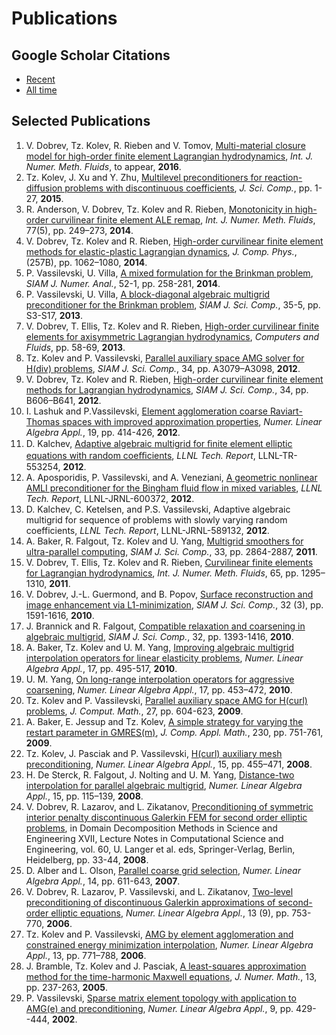 # Publications

## Google Scholar Citations

 - [Recent](https://scholar.google.com/scholar?as_vis=1&q=%22mfem.org%22+OR+%22mfem.googlecode.com%22+OR+%22code.google.com/p/mfem%22+OR+%22mfem+package%22+OR+%22AggieFEM%22++OR+%22unstructured+finite+element+package+aFEM%22+OR+%22scalable+finite+element+package+aFEM%22+OR+%22aFEM+finite+element+package%22+OR+%22glvis.org%22+OR+%22glvis.googlecode%22+OR+%22code.google.com/p/glvis%22&hl=en&scisbd=2&as_sdt=1,5)
 - [All time](https://scholar.google.com/scholar?q=%22mfem.org%22+OR+%22mfem.googlecode.com%22+OR+%22code.google.com/p/mfem%22+OR+%22mfem+package%22+OR+%22AggieFEM%22++OR+%22unstructured+finite+element+package+aFEM%22+OR+%22scalable+finite+element+package+aFEM%22+OR+%22aFEM+finite+element+package%22+OR+%22glvis.org%22+OR+%22glvis.googlecode%22+OR+%22code.google.com/p/glvis%22&hl=en&as_sdt=1,5&as_vis=1)

## Selected Publications

  1. V. Dobrev, Tz. Kolev, R. Rieben and V. Tomov, [Multi-material closure model for high-order finite element Lagrangian hydrodynamics](http://computation.llnl.gov/blast/Closure-16.pdf), *Int. J. Numer. Meth. Fluids*, to appear, **2016**.
  1. Tz. Kolev, J. Xu and Y. Zhu, [Multilevel preconditioners for reaction-diffusion problems with discontinuous coefficients](http://arxiv.org/abs/1411.7092), *J. Sci. Comp.*, pp. 1-27,  **2015**.
  1. R. Anderson, V. Dobrev, Tz. Kolev and R. Rieben, [Monotonicity in high-order curvilinear finite element ALE remap](http://computation.llnl.gov/blast/ALE_IJNMF.pdf), *Int. J. Numer. Meth. Fluids*, 77(5), pp. 249–273, **2014**.
  1. V. Dobrev, Tz. Kolev and R. Rieben, [High-order curvilinear finite element methods for elastic-plastic Lagrangian dynamics](http://computation.llnl.gov/blast/EP-12.pdf), *J. Comp. Phys.*, (257B), pp. 1062–1080, **2014**.
  1. P. Vassilevski, U. Villa, [A mixed formulation for the Brinkman problem](http://dx.doi.org/10.1137/120884109), *SIAM J. Numer. Anal.*, 52-1, pp. 258-281, **2014**.
  1. P. Vassilevski, U. Villa, [A block-diagonal algebraic multigrid preconditioner for the Brinkman problem](http://dx.doi.org/10.1137/120882846), *SIAM J. Sci. Comp.*, 35-5, pp. S3-S17, **2013**.
  1. V. Dobrev, T. Ellis, Tz. Kolev and R. Rieben, [High-order curvilinear finite elements for axisymmetric Lagrangian hydrodynamics](http://dx.doi.org/10.1016/j.compfluid.2012.06.004), *Computers and Fluids*, pp. 58-69, **2013**.
  1. Tz. Kolev and P. Vassilevski, [Parallel auxiliary space AMG solver for H(div) problems](https://computation.llnl.gov/hypre/kolev-vassilevski-ads-2012.pdf),  *SIAM J. Sci. Comp.*, 34, pp. A3079–A3098, **2012**.
  1. V. Dobrev, Tz. Kolev and R. Rieben, [High-order curvilinear finite element methods for Lagrangian hydrodynamics](http://dx.doi.org/10.1137/120864672), *SIAM J. Sci. Comp.*, 34, pp. B606–B641, **2012**.
  1. I. Lashuk and  P.Vassilevski, [Element agglomeration coarse Raviart-Thomas spaces with improved approximation properties](http://onlinelibrary.wiley.com/doi/10.1002/nla.1819/abstract), *Numer. Linear Algebra Appl.*, 19, pp. 414-426, **2012**.
  1. D. Kalchev, [Adaptive algebraic multigrid for ﬁnite element elliptic equations with random coeﬃcients](https://e-reports-ext.llnl.gov/pdf/594392.pdf), *LLNL Tech. Report*, LLNL-TR-553254, **2012**.
  1. A. Aposporidis, P. Vassilevski, and A. Veneziani, [A geometric nonlinear AMLI preconditioner for the Bingham fluid flow in mixed variables](http://www.mathcs.emory.edu/technical-reports/techrep-00244.pdf), *LLNL Tech. Report*, LLNL-JRNL-600372, **2012**.
  1. D. Kalchev, C. Ketelsen, and P.S. Vassilevski, Adaptive algebraic multigrid for sequence of problems with slowly varying random coefficients, *LLNL Tech. Report*, LLNL-JRNL-589132, **2012**.
  1. A. Baker, R. Falgout, Tz. Kolev and U. Yang, [Multigrid smoothers for ultra-parallel computing](http://dx.doi.org/10.1137/100798806), *SIAM J. Sci. Comp.*, 33, pp. 2864-2887, **2011**.
  1. V. Dobrev, T. Ellis, Tz. Kolev and R. Rieben, [Curvilinear finite elements for Lagrangian hydrodynamics](http://dx.doi.org/10.1002/fld.2366), *Int. J. Numer. Meth. Fluids*, 65, pp. 1295–1310, **2011**.
  1. V. Dobrev, J.-L. Guermond, and B. Popov, [Surface reconstruction and image enhancement via L1-minimization](http://dx.doi.org/10.1137/09075408X), *SIAM J. Sci. Comp.*, 32 (3), pp. 1591-1616, **2010**.
  1. J. Brannick and R. Falgout, [Compatible relaxation and coarsening in algebraic multigrid](http://dx.doi.org/10.1137/090772216), *SIAM J. Sci. Comp.*, 32, pp. 1393-1416, **2010**.
  1. A. Baker, Tz. Kolev and U. M. Yang, [Improving algebraic multigrid interpolation operators for linear elasticity problems](http://dx.doi.org/10.1002/nla.688), *Numer. Linear Algebra Appl.*, 17, pp. 495-517, **2010**.
  1. U. M. Yang, [On long-range interpolation operators for aggressive coarsening](http://dx.doi.org/10.1002/nla.689), *Numer. Linear Algebra Appl.*, 17, pp. 453–472, **2010**.
  1. Tz. Kolev and P. Vassilevski, [Parallel auxiliary space AMG for H(curl) problems](http://www.global-sci.org/jcm/volumes/v27n5/pdf/275-604.pdf), *J. Comput. Math.*, 27, pp. 604-623, **2009**.
  1. A. Baker, E. Jessup and Tz. Kolev, [A simple strategy for varying the restart parameter in GMRES(m)](http://dx.doi.org/10.1016/j.cam.2009.01.009), *J. Comp. Appl. Math.*, 230, pp. 751-761, **2009**.
  1. Tz. Kolev, J. Pasciak and P. Vassilevski, [H(curl) auxiliary mesh preconditioning](http://dx.doi.org/10.1002/nla.534), *Numer. Linear Algebra Appl.*, 15, pp. 455–471, **2008**.
  1. H. De Sterck, R. Falgout, J. Nolting and U. M. Yang, [Distance-two interpolation for parallel algebraic multigrid](http://dx.doi.org/10.1002/nla.559), *Numer. Linear Algebra Appl.*, 15, pp. 115–139, **2008**.
  1. V. Dobrev, R. Lazarov, and L. Zikatanov, [Preconditioning of symmetric interior penalty discontinuous Galerkin FEM for second order elliptic problems](http://dx.doi.org/10.1007/978-3-540-75199-1), in Domain Decomposition Methods in Science and Engineering XVII, Lecture Notes in Computational Science and Engineering, vol. 60, U. Langer et al. eds, Springer-Verlag, Berlin, Heidelberg, pp. 33-44, **2008**.
  1. D. Alber and L. Olson, [Parallel coarse grid selection](http://dx.doi.org/10.1002/nla.541), *Numer. Linear Algebra Appl.*, 14, pp. 611-643, **2007**.
  1. V. Dobrev, R. Lazarov, P. Vassilevski, and L. Zikatanov, [Two-level preconditioning of discontinuous Galerkin approximations of second-order elliptic equations](http://dx.doi.org/10.1002/nla.504), *Numer. Linear Algebra Appl.*, 13 (9), pp. 753-770, **2006**.
  1. Tz. Kolev and P. Vassilevski, [AMG by element agglomeration and constrained energy minimization interpolation](http://dx.doi.org/10.1002/nla.494), *Numer. Linear Algebra Appl.*, 13, pp. 771–788, **2006**.
  1. J. Bramble, Tz. Kolev and J. Pasciak, [A least-squares approximation method for the time-harmonic Maxwell equations](http://dx.doi.org/10.1515/156939505775248347), *J. Numer. Math.*, 13, pp. 237-263, **2005**.
  1. P. Vassilevski, [Sparse matrix element topology with application to AMG(e) and preconditioning](http://onlinelibrary.wiley.com/doi/10.1002/nla.300/abstract), *Numer. Linear Algebra Appl.*, 9, pp. 429--444, **2002**.

